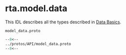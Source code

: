 # rta.model.data

This IDL describes all the types described in [Data Basics](../data/index.md).

`model_data.proto`
``` protobuf
--8<--
../protos/API/model_data.proto
--8<--
```